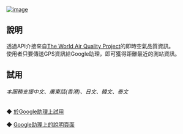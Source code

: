  [![image](https://waqi.info/icons/logo.map.png?_=1583838645)](https://assistant.google.com/services/a/uid/000000b85163c25c)
  
說明
-------
透過API介接來自[The World Air Quality Project](https://aqicn.org/map/)的即時空氣品質資訊。  
使用者只要傳送GPS資訊給Google助理，即可獲得距離最近的測站資訊。  
  
試用
-------
###### *本服務支援中文、廣東話(香港)、日文、韓文、泰文*  
◆ [於Google助理上試用](https://assistant.google.com/services/invoke/uid/000000b85163c25c)
  
◆ [Google助理上的說明頁面](https://assistant.google.com/services/a/uid/000000b85163c25c)
